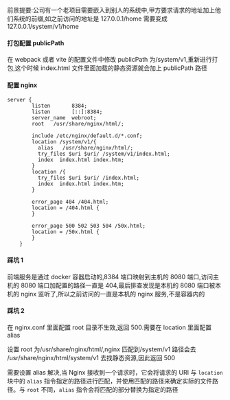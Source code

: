 前景提要:公司有一个老项目需要嵌入到别人的系统中,甲方要求请求的地址加上他们系统的前缀,如之前访问的地址是 127.0.0.1/home 需要变成 127.0.0.1/system/v1/home

#### 打包配置 publicPath

在 webpack 或者 vite 的配置文件中修改 publicPath 为/system/v1,重新进行打包,这个时候 index.html 文件里面加载的静态资源就会加上 publicPath 路径

#### 配置 nginx

```
server {
        listen       8384;
        listen       [::]:8384;
        server_name  webroot;
        root   /usr/share/nginx/html/;

        include /etc/nginx/default.d/*.conf;
        location /system/v1/{
          alias   /usr/share/nginx/html/;
          try_files $uri $uri/ /system/v1/index.html;
          index  index.html index.htm;
        }
        location /{
          try_files $uri $uri/ /index.html;
          index  index.html index.htm;
        }

        error_page 404 /404.html;
        location = /404.html {
        }

        error_page 500 502 503 504 /50x.html;
        location = /50x.html {
        }
    }

```

#### 踩坑 1

前端服务是通过 docker 容器启动的,8384 端口映射到主机的 8080 端口,访问主机的 8080 端口加配置的路径一直是 404,最后排查发现是本机的 8080 端口被本机的 nginx 监听了,所以之前访问的一直是本机的 nginx 服务,不是容器内的

#### 踩坑 2

在 nginx.conf 里面配置 root 目录不生效,返回 500.需要在 location 里面配置 alias

设置 root 为/usr/share/nginx/html/,nginx 匹配到/system/v1 路径会去 /usr/share/nginx/html/system/v1 去找静态资源,因此返回 500

需要设置 alias 解决,当 Nginx 接收到一个请求时，它会将请求的 URI 与 `location` 块中的 `alias` 指令指定的路径进行匹配，并使用匹配的路径来确定实际的文件路径。与 `root` 不同，`alias` 指令会将匹配的部分替换为指定的路径
